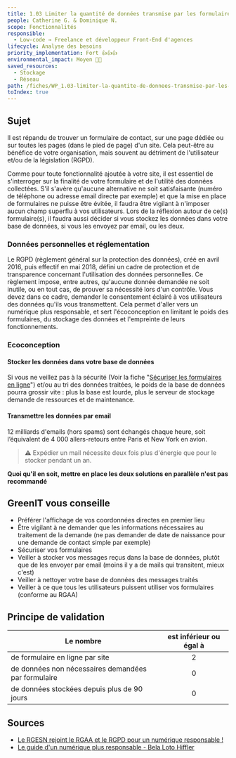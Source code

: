 ```yaml
---
title: 1.03 Limiter la quantité de données transmise par les formulaires en ligne
people: Catherine G. & Dominique N.
scope: Fonctionnalités
responsible:
  - Low-code → Freelance et développeur Front-End d'agences
lifecycle: Analyse des besoins
priority_implementation: Fort 👍👍👍
environmental_impact: Moyen 🌱🌱
saved_resources:
  - Stockage
  - Réseau
path: /fiches/WP_1.03-limiter-la-quantite-de-donnees-transmise-par-les-formulaires-en-ligne
toIndex: true
---
```


## Sujet

Il est répandu de trouver un formulaire de contact, sur une page dédiée ou sur toutes les pages (dans le pied de page) d'un site. Cela peut-être au bénéfice de votre organisation, mais souvent au détriment de l'utilisateur et/ou de la législation (RGPD).

Comme pour toute fonctionnalité ajoutée à votre site, il est essentiel de s'interroger sur la finalité de votre formulaire et de l'utilité des données collectées. S'il s'avère qu'aucune alternative ne soit satisfaisante (numéro de téléphone ou adresse email directe par exemple) et que la mise en place de formulaires ne puisse être évitée, il faudra être vigilant à n'imposer aucun champ superflu à vos utilisateurs.
Lors de la réflexion autour de ce(s) formulaire(s), il faudra aussi décider si vous stockez les données dans votre base de données, si vous les envoyez par email, ou les deux.

### Données personnelles et réglementation

Le RGPD (règlement général sur la protection des données), créé en avril 2016, puis effectif en mai 2018, défini un cadre de protection et de transparence concernant l'utilisation des données personnelles.
Ce règlement impose, entre autres, qu'aucune donnée demandée ne soit inutile, ou en tout cas, de prouver sa nécessité lors d'un contrôle. Vous devez dans ce cadre, demander le consentement éclairé à vos utilisateurs des données qu'ils vous transmettent.
Cela permet d'aller vers un numérique plus responsable, et sert l'écoconception en limitant le poids des formulaires, du stockage des données et l'empreinte de leurs fonctionnements.

### Ecoconception

#### Stocker les données dans votre base de données

Si vous ne veillez pas à la sécurité (Voir la fiche "[Sécuriser les formulaires en ligne](./WP_1.04-securiser-les-formulaires-en-ligne.md)") et/ou au tri des données traitées, le poids de la base de données pourra grossir vite : plus la base est lourde, plus le serveur de stockage demande de ressources et de maintenance.

#### Transmettre les données par email

12 milliards d'emails (hors spams) sont échangés chaque heure, soit l’équivalent de 4 000 allers-retours entre Paris et New York en avion.

> ⚠️ Expédier un mail nécessite deux fois plus d'énergie que pour le stocker pendant un an.

**Quoi qu'il en soit, mettre en place les deux solutions en parallèle n'est pas recommandé**

## GreenIT vous conseille

- Préférer l'affichage de vos coordonnées directes en premier lieu
- Être vigilant à ne demander que les informations nécessaires au traitement de la demande (ne pas demander de date de naissance pour une demande de contact simple par exemple)
- Sécuriser vos formulaires
- Veiller à stocker vos messages reçus dans la base de données, plutôt que de les envoyer par email (moins il y a de mails qui transitent, mieux c'est)
- Veiller à nettoyer votre base de données des messages traités
- Veiller à ce que tous les utilisateurs puissent utiliser vos formulaires (conforme au RGAA)

## Principe de validation

| Le nombre                                           | est inférieur ou égal à |
| --------------------------------------------------- | :---------------------: |
| de formulaire en ligne par site                     |            2            |
| de données non nécessaires demandées par formulaire |            0            |
| de données stockées depuis plus de 90 jours         |            0            |

## Sources

- [Le RGESN rejoint le RGAA et le RGPD pour un numérique responsable !](https://www.24joursdeweb.fr/2021/le-rgesn-rejoint-le-rgaa-et-le-rgpd-pour-un-numerique-responsable/)
- [Le guide d'un numérique plus responsable - Bela Loto Hiffler](https://librairie.ademe.fr/consommer-autrement/4197-le-guide-d-un-numerique-plus-responsable-9791029714191.html)
